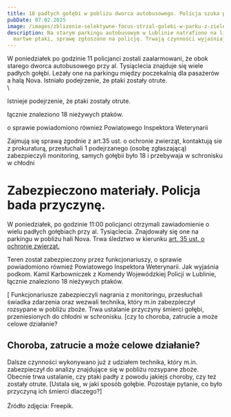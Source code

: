 ```yaml
---
title: 18 padłych gołębi w pobliżu dworca autobusowego. Policja szuka przyczyny.
pubDate: 07.02.2025
image: /images/zblizenie-selektywne-focus-strzal-golebi-w-parku-z-zielenia.jpg
description: Na starym parkingu autobusowym w Lublinie natrafiono na liczne
  martwe ptaki, sprawę zgłoszono na policję. Trwają czynności wyjaśniające.
---
```


W poniedziałek po godzinie 11 policjanci zostali zaalarmowani, że 
obok starego dworca autobusowego przy al. Tysiąclecia znajduje się wiele
 padłych gołębi. Leżały one na parkingu między poczekalnią dla pasażerów
 a halą Nova. Istniało podejrzenie, że ptaki zostały otrute.\
\

Istnieje podejrzenie, że ptaki zostały otrute.


łącznie znaleziono 18 nieżywych ptaków.


o sprawie 
powiadomiono również Powiatowego Inspektora Weterynarii


Zajmują się sprawą zgodnie z art.35 ust. o ochronie zwierząt, kontaktują sie z prokuraturą, przesłuchali 1 podejrzanego (osobę zgłaszającą) zabezpieczyli monitoring, samych gołębii było 18 i przebywaja w schronisku w chłodni





# Zabezpieczono materiały. Policja bada przyczynę.

W poniedziałek, po godzinie 11:00 policjanci otrzymali zawiadomienie o wielu padłych gołębiach przy al. Tysiąclecia. Znajdowały się one na parkingu w pobliżu hali Nova.  Trwa śledztwo w kierunku [art. 35 ust. o ochronie zwierząt.](https://lexlege.pl/ustawa-o-ochronie-zwierzat/art-35/)

Teren został zabezpieczony przez funkcjonariuszy, o sprawie 
powiadomiono również Powiatowego Inspektora Weterynarii. Jak wyjaśnia 
podkom. Kamil Karbowniczek z Komendy Wojewódzkiej Policji w Lublinie, 
łącznie znaleziono 18 nieżywych ptaków. 

[ Funkcjonariusze zabezpieczyli nagrania z monitoringu, przesłuchali świadka zdarzenia oraz wezwali technika, który m.in zabezpieczył rozsypane w pobliżu zboże. Trwa ustalanie przyczyny śmierci gołębi, przeniesionych do chłodni w schronisku. [czy to choroba, zatrucie a może celowe działanie?

## Choroba, zatrucie a może celowe działanie?

Dalsze czynności wykonywano już z udziałem technika, który m.in. 
zabezpieczył do analizy znajdujące się w pobliżu rozsypane zboże. 
Obecnie trwa ustalanie, czy ptaki padły z powodu jakiejś choroby, czy 
też zostały otrute. \[Ustala się, w jaki sposób gołębie. Pozostaje pytanie, co było przyczyną ich śmierci dlaczego?]\
\
Źródło zdjęcia: Freepik.
